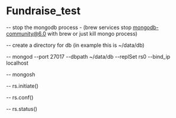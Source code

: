# Fundraise_test

-- stop the mongodb process - (brew services stop mongodb-community@6.0 with brew or just kill mongo process)

-- create a directory for db (in example this is ~/data/db)

-- mongod --port 27017 --dbpath ~/data/db --replSet rs0 --bind_ip localhost

-- mongosh 

-- rs.initiate()

-- rs.conf()

-- rs.status()
